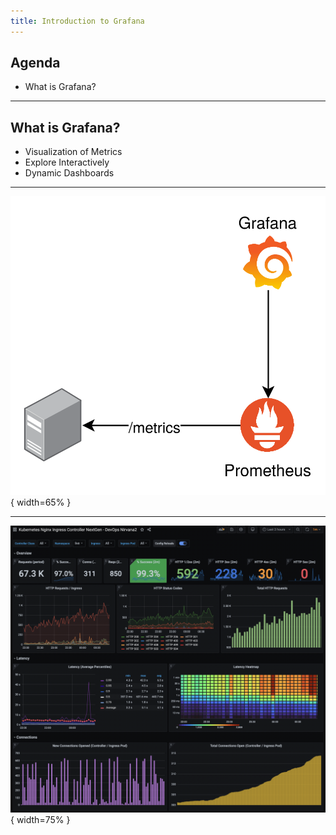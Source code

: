 ```yaml
---
title: Introduction to Grafana
---
```


## Agenda

- What is Grafana?

---

## What is Grafana?

- Visualization of Metrics
- Explore Interactively
- Dynamic Dashboards

---

![](../assets/L26-overview.png){ width=65% }

---

![](../assets/L26-example.png){ width=75% }
